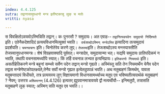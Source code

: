 ```yaml
---
index: 4.4.125
sutra: तद्वानासामुपधानो मन्त्र इतीष्टकासु लुक् च मतोः
vritti: nyasa

---
```

स विवक्षितोऽवयवोऽस्मिन्निति तद्वान्। कः पुनरसौ ? समुदायः। अत एवाह-- `तद्वानित्यवयवेन समुदायो निर्दिश्यते` इति। एतेनैकदेशादिदं प्रत्ययविधानमित्युक्तं भवति। ` वर्चःशब्दोऽस्मिन् मन्त्रेऽस्ति` इत्यादिना तत्समुदायं प्रदर्शयति। `चयनवचनः` इति। चिनोतेरेव करणे लुप्। `तेजस्या`इति। तेजःशब्दोऽस्य मन्त्स्यास्तीति तेजस्वानुपधानमन्त्रः। शेषं विग्रहवाक्यादि पूर्ववत्। मन्त्रादेव, समुदायान्मा भत्। यद्यपि समुदायः प्रातिपदिकमं न भवति, तथापि वचनसामर्थ्यापि स्यात्। किं तर्हि वचनान्न लभ्यत इत्यभिप्रायः।
`इतिकरणो नियमार्थः` इति। असतीहेतिकरणे मन्त्रे बहूनां सम्भवे सर्वेण पदेन तद्वान् मन्त्रो गृह्यते। अस्मिंस्तु सति तेन नियमार्थेन येनैव पदेन तद्वता मन्त्रेणेष्टकोपलक्ष्यते,तेनैव सर्वो मन्त्रो गृह्यत इत्येतदुपपन्नं भवति।
अथ मतुब्ग्रहणं किमर्थम्, यावता मतुबन्तादयं विधीयते, तत्र प्रत्ययस्य लुग् विज्ञायमानो विधानसामर्थ्याच्च मतुप एव भविष्यतीत्यपार्थकं मतुब्ग्रहणं ? नैवम्; उत्तरत्र `अश्विमानण्` (4.4.126) इत्यतर् ह्युपवानमात्रावयवे द्वौ मत्वर्थीयौ-- इनिमतुपौ, तत्रासति मतुब्ग्रहणे लुक् स्यात्; अस्मिन् सति मतुप एव भवति।।